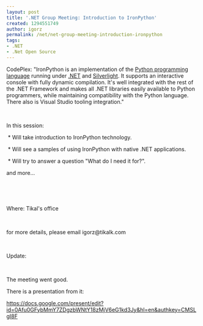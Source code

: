 ```yaml
---
layout: post
title: '.NET Group Meeting: Introduction to IronPython'
created: 1294551749
author: igorz
permalink: /net/net-group-meeting-introduction-ironpython
tags:
- .NET
- .Net Open Source
---
```

<p>CodePlex: &quot;IronPython is an implementation of the <a class="externalLink" href="http://www.python.org/">Python programming language</a> running under <a class="externalLink" href="http://www.microsoft.com/NET">.NET</a> and <a class="externalLink" href="http://www.microsoft.com/Silverlight">Silverlight</a>.   It supports an interactive console with fully dynamic compilation.   It's well integrated with the rest of the .NET Framework and makes all  .NET libraries easily available to Python programmers, while maintaining  compatibility with the Python language.  There also is Visual Studio  tooling integration.&quot;</p>
<p>&nbsp;</p>
<p>In this session:</p>
<p>&nbsp;* Will take introduction to IronPython technology.</p>
<p>&nbsp;* Will see a samples of using IronPython with native .NET applications.</p>
<p>&nbsp;* Will try to answer a question &quot;What do I need it for?&quot;.</p>
<p>and more...</p>
<p>&nbsp;</p>
<p>&nbsp;</p>
<p>Where: Tikal's office</p>
<p>&nbsp;</p>
<p>for more details, please email igorz@tikalk.com</p>
<p>&nbsp;</p>
<p>Update:</p>
<p>&nbsp;</p>
<p>The meeting went good.</p>
<p>There is a presentation from it:</p>
<p><a href="https://docs.google.com/present/edit?id=0Afu0GFybMmY7ZDgzbWNtY18zMjV6eG1kd3Jy&amp;hl=en&amp;authkey=CMSLgI8F">https://docs.google.com/present/edit?id=0Afu0GFybMmY7ZDgzbWNtY18zMjV6eG1kd3Jy&amp;hl=en&amp;authkey=CMSLgI8F</a></p>
<p>&nbsp;</p>
